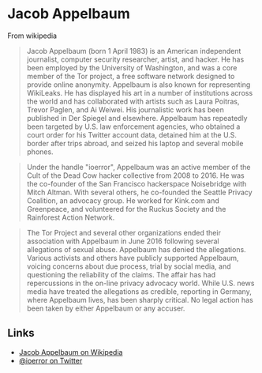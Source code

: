 
# Jacob Appelbaum

From wikipedia

> Jacob Appelbaum (born 1 April 1983) is an American independent journalist, computer security researcher, artist, and hacker. He has been employed by the University of Washington, and was a core member of the Tor project, a free software network designed to provide online anonymity. Appelbaum is also known for representing WikiLeaks. He has displayed his art in a number of institutions across the world and has collaborated with artists such as Laura Poitras, Trevor Paglen, and Ai Weiwei. His journalistic work has been published in Der Spiegel and elsewhere. Appelbaum has repeatedly been targeted by U.S. law enforcement agencies, who obtained a court order for his Twitter account data, detained him at the U.S. border after trips abroad, and seized his laptop and several mobile phones.

> Under the handle "ioerror", Appelbaum was an active member of the Cult of the Dead Cow hacker collective from 2008 to 2016. He was the co-founder of the San Francisco hackerspace Noisebridge with Mitch Altman. With several others, he co-founded the Seattle Privacy Coalition, an advocacy group. He worked for Kink.com and Greenpeace, and volunteered for the Ruckus Society and the Rainforest Action Network.

> The Tor Project and several other organizations ended their association with Appelbaum in June 2016 following several allegations of sexual abuse. Appelbaum has denied the allegations. Various activists and others have publicly supported Appelbaum, voicing concerns about due process, trial by social media, and questioning the reliability of the claims. The affair has had repercussions in the on-line privacy advocacy world. While U.S. news media have treated the allegations as credible, reporting in Germany, where Appelbaum lives, has been sharply critical. No legal action has been taken by either Appelbaum or any accuser.

## Links

* [Jacob Appelbaum on Wikipedia](https://en.wikipedia.org/wiki/Jacob_Appelbaum)
* [@ioerror on Twitter](twitter.com/ioerror)

